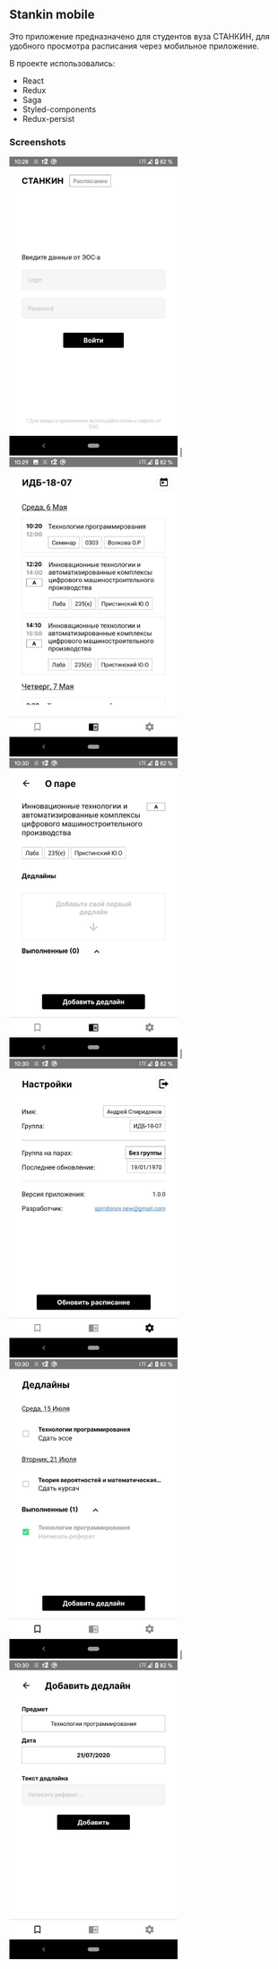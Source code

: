 ## Stankin mobile

Это приложение предназначено для студентов вуза СТАНКИН, для удобного просмотра расписания через мобильное приложение.

В проекте использовались:

- React
- Redux
- Saga
- Styled-components
- Redux-persist

### Screenshots

<img src="screenshots/auth_page.jpg" width="300px" /> | <img src="screenshots/schedule_page.jpg" width="300px" />
<img src="screenshots/lesson_page.jpg" width="300px" /> | <img src="screenshots/settings_page.jpg" width="300px" />
<img src="screenshots/notes_page.jpg" width="300px" /> | <img src="screenshots/addnote_page.jpg" width="300px" />
